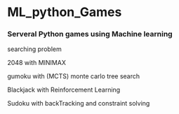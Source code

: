 # ML_python_Games

### Serveral Python games using Machine learning ###

searching problem

2048  with MINIMAX 

gumoku with (MCTS)  monte carlo tree search

Blackjack with Reinforcement Learning

Sudoku with backTracking and constraint solving 
